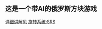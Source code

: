 ## 这是一个带AI的俄罗斯方块游戏


[详细讲解见](http://constantin.cc/2017/11/06/TetrisWithAI/)
[旋转系统:SRS](http://tetris.wikia.com/wiki/SRS)

